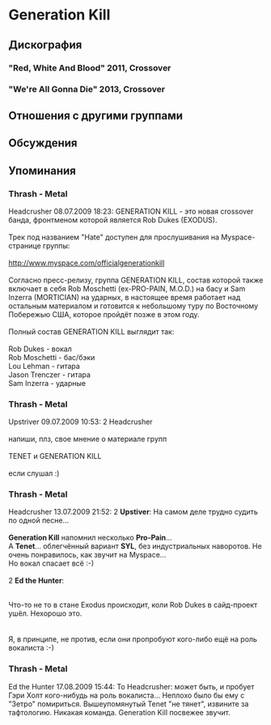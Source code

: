 # Generation Kill



## Дискография

### "Red, White And Blood" 2011, Crossover



### "We're All Gonna Die" 2013, Crossover




## Отношения с другими группами


## Обсуждения


## Упоминания

### Thrash - Metal

Headcrusher 08.07.2009 18:23:
GENERATION KILL - это новая crossover банда, фронтменом которой является Rob Dukes (EXODUS).<BR><BR>Трек под названием "Hate" доступен для прослушивания на Myspace-странице группы:<BR><BR> <A HREF="http://www.myspace.com/officialgenerationkill" TARGET="_blank">http://www.myspace.com/officialgenerationkill</A><BR><BR>Согласно пресс-релизу, группа GENERATION KILL, состав которой также включает в себя Rob Moschetti (ex-PRO-PAIN, M.O.D.) на басу и Sam Inzerra (MORTICIAN) на ударных, в настоящее время работает над остальным материалом и готовится к небольшому туру по Восточному Побережью США, которое пройдёт позже в этом году.<BR><BR>Полный состав GENERATION KILL выглядит так:<BR><BR>Rob Dukes - вокал<BR>Rob Moschetti - бас/бэки<BR>Lou Lehman - гитара<BR>Jason Trenczer - гитара <BR>Sam Inzerra - ударные

### Thrash - Metal

Upstriver 09.07.2009 10:53:
2 Headcrusher<BR><BR>напиши, плз, свое мнение о материале групп<BR><BR>TENET и GENERATION KILL <BR><BR>если слушал :) 

### Thrash - Metal

Headcrusher 13.07.2009 21:52:
2 <B>Upstiver</B>: На самом деле трудно судить по одной песне...<BR><BR><B>Generation Kill</B> напомнил несколько <B>Pro-Pain</B>...<BR>А <B>Tenet</B>... облегчённый вариант <B>SYL</B>, без индустриальных наворотов. Не очень понравилось, как звучит на Myspace... <BR>Но вокал спасает всё :-)<BR><BR>2 <B>Ed the Hunter</B>: <BR><BR><DIV CLASS="quote">Что-то не то в стане Exodus происходит, коли Rob Dukes в сайд-проект ушёл. Нехорошо это.<BR></DIV><BR><BR>Я, в принципе, не против, если они пропробуют кого-либо ещё на роль вокалиста :-)<BR>

### Thrash - Metal

Ed the Hunter 17.08.2009 15:44:
To Headcrusher: может быть, и пробует Гэри Холт кого-нибудь на роль вокалиста... Неплохо было бы ему с "Зетро" помириться. Вышеупомянутый Tenet "не тянет", извините за тафтологию. Никакая команда. Generation Kill посвежее звучит.

